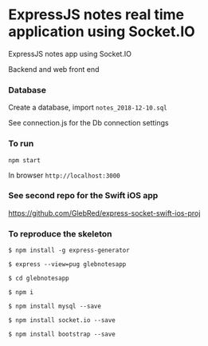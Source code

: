 # ExpressJS notes real time application using Socket.IO

ExpressJS notes app using Socket.IO

Backend and web front end

### Database
Create a database, import `notes_2018-12-10.sql`

See connection.js for the Db connection settings

### To run
`npm start`

In browser 
`http://localhost:3000`

### See second repo for the Swift iOS app
https://github.com/GlebRed/express-socket-swift-ios-proj


### To reproduce the skeleton
`$ npm install -g express-generator`

`$ express --view=pug glebnotesapp`

`$ cd glebnotesapp`

`$ npm i`

`$ npm install mysql --save`

`$ npm install socket.io --save`

`$ npm install bootstrap --save`
